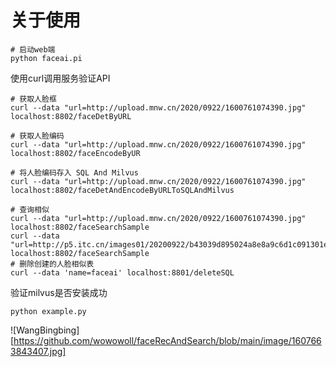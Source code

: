 # 关于使用

```
# 启动web端
python faceai.pi
```

使用curl调用服务验证API

```
# 获取人脸框
curl --data "url=http://upload.mnw.cn/2020/0922/1600761074390.jpg" localhost:8802/faceDetByURL

# 获取人脸编码
curl --data "url=http://upload.mnw.cn/2020/0922/1600761074390.jpg" localhost:8802/faceEncodeByUR

# 将人脸编码存入 SQL And Milvus
curl --data "url=http://upload.mnw.cn/2020/0922/1600761074390.jpg" localhost:8802/faceDetAndEncodeByURLToSQLAndMilvus

# 查询相似
curl --data "url=http://upload.mnw.cn/2020/0922/1600761074390.jpg" localhost:8802/faceSearchSample
curl --data "url=http://p5.itc.cn/images01/20200922/b43039d895024a8e8a9c6d1c091301eb.jpeg" localhost:8802/faceSearchSample
# 删除创建的人脸相似表
curl --data 'name=faceai' localhost:8801/deleteSQL
```

验证milvus是否安装成功
```
python example.py
```

![WangBingbing][https://github.com/wowowoll/faceRecAndSearch/blob/main/image/1607663843407.jpg]